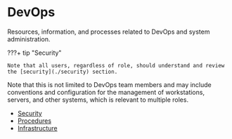 # DevOps

Resources, information, and processes related to DevOps and system administration.

???+ tip "Security"

    Note that all users, regardless of role, should understand and review the [security](./security) section.

Note that this is not limited to DevOps team members and may include conventions and configuration for the management of workstations, servers, and other systems, which is relevant to multiple roles.

- [Security](./security)
- [Procedures](./procedures)
- [Infrastructure](./infrastructure)
